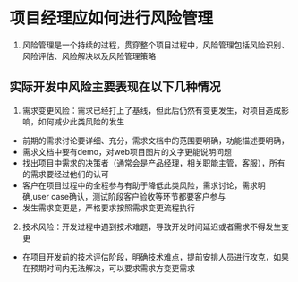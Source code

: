 # 项目经理应如何进行风险管理
  1. 风险管理是一个持续的过程，贯穿整个项目过程中，风险管理包括风险识别、风险评估、风险解决以及风险管理策略
  
## 实际开发中风险主要表现在以下几种情况  
1. 需求变更风险：需求已经打上了基线，但此后仍然有变更发生，对项目造成影响，如何减少此类风险的发生
  * 前期的需求讨论要详细、充分，需求文档中的范围要明确，功能描述要明确，
  * 需求文档中要有demo，对web项目图片的文字更能说明问题
  * 找出项目中需求的决策者（通常会是产品经理，相关职能主管，客服），所有的需求要经过他们的认可
  * 客户在项目过程中的全程参与有助于降低此类风险，需求讨论，需求明确,user case确认，测试阶段客户验收等环节都要客户参与
  * 发生需求变更是，严格要求按照需求变更流程执行
2. 技术风险：开发过程中遇到技术难题，导致开发时间延迟或者需求不得发生变更
  * 在项目开发前的技术评估阶段，明确技术难点，提前安排人员进行攻克，如果在预期时间内无法解决，可以要求需求方变更需求
  
